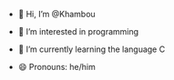 - 👋 Hi, I’m @Khambou
- 👀 I’m interested in programming
- 🌱 I’m currently learning the language C

- 😄 Pronouns: he/him

<!---
Khambou/Khambou is a ✨ special ✨ repository because its `README.md` (this file) appears on your GitHub profile.
You can click the Preview link to take a look at your changes.
--->
